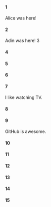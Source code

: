 #### 1 
Alice was here!
#### 2
Adin was here! 3
#### 4
#### 5
#### 6
#### 7
I like watching TV.
#### 8
#### 9
GitHub is awesome.
#### 10
#### 11
#### 12
#### 13
#### 14
#### 15